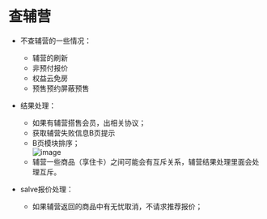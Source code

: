 # 查辅营

* 不查辅营的一些情况：

  * 辅营的刷新
  * 非预付报价
  * 权益云免房
  * 预售预约屏蔽预售
* 结果处理：

  * 如果有辅营搭售会员，出相关协议；
  * 获取辅营失败信息B页提示
  * B页模块排序；  
    ​![image](image-20240510171110-69uotnn.png)​
  * 辅营一些商品（享住卡）之间可能会有互斥关系，辅营结果处理里面会处理互斥。
* salve报价处理：

  * 如果辅营返回的商品中有无忧取消，不请求推荐报价；

‍
